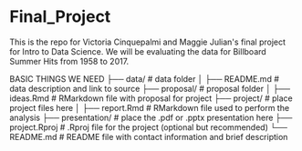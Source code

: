 # Final_Project

This is the repo for Victoria Cinquepalmi and Maggie Julian's final project for Intro to Data Science. We will be evaluating the data for Billboard Summer Hits from 1958 to 2017. 

BASIC THINGS WE NEED
├── data/           # data folder
│   ├── README.md   # data description and link to source
├── proposal/       # proposal folder
│   ├── ideas.Rmd   # RMarkdown file with proposal for project
├── project/        # place project files here
│   ├── report.Rmd  # RMarkdown file used to perform the analysis
├── presentation/   # place the .pdf or .pptx presentation here
├── project.Rproj   # .Rproj file for the project (optional but recommended)
└── README.md       # README file with contact information and brief description
